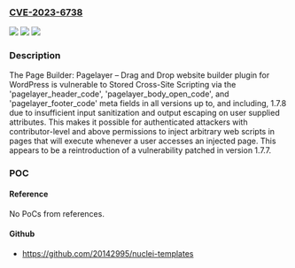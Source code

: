 ### [CVE-2023-6738](https://cve.mitre.org/cgi-bin/cvename.cgi?name=CVE-2023-6738)
![](https://img.shields.io/static/v1?label=Product&message=Page%20Builder%3A%20Pagelayer%20%E2%80%93%20Drag%20and%20Drop%20website%20builder&color=blue)
![](https://img.shields.io/static/v1?label=Version&message=*%3C%3D%201.7.8%20&color=brighgreen)
![](https://img.shields.io/static/v1?label=Vulnerability&message=CWE-20%20Improper%20Input%20Validation&color=brighgreen)

### Description

The Page Builder: Pagelayer – Drag and Drop website builder plugin for WordPress is vulnerable to Stored Cross-Site Scripting via the 'pagelayer_header_code', 'pagelayer_body_open_code', and 'pagelayer_footer_code' meta fields in all versions up to, and including, 1.7.8 due to insufficient input sanitization and output escaping on user supplied attributes. This makes it possible for authenticated attackers with contributor-level and above permissions to inject arbitrary web scripts in pages that will execute whenever a user accesses an injected page. This appears to be a reintroduction of a vulnerability patched in version 1.7.7.

### POC

#### Reference
No PoCs from references.

#### Github
- https://github.com/20142995/nuclei-templates


